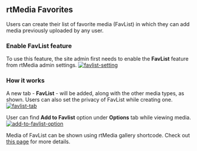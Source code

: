 ## rtMedia Favorites


Users can create their list of favorite media (FavList) in which they can add media previously uploaded by any user.

### Enable FavList feature
To use this feature, the site admin first needs to enable the **FavList** feature from rtMedia admin settings.
[![favlist-setting](https://cloud.githubusercontent.com/assets/7771963/7880101/2ef8a9b0-0614-11e5-875d-f0d112b2a109.png)](https://cloud.githubusercontent.com/assets/7771963/7880101/2ef8a9b0-0614-11e5-875d-f0d112b2a109.png)

### How it works
A new tab - **FavList** - will be added, along with the other media types, as shown. Users can also set the privacy of FavList while creating one.
[![favlist-tab](https://cloud.githubusercontent.com/assets/7771963/7880293/f25f5f4c-0615-11e5-8533-f05951b718fa.png)](https://cloud.githubusercontent.com/assets/7771963/7880293/f25f5f4c-0615-11e5-8533-f05951b718fa.png)

User can find **Add to Favlist** option under **Options** tab while viewing media.
[![add-to-favlist-option](https://cloud.githubusercontent.com/assets/7771963/7880321/17dfcac2-0616-11e5-9178-ed5cf8ebaae6.png)](https://cloud.githubusercontent.com/assets/7771963/7880321/17dfcac2-0616-11e5-9178-ed5cf8ebaae6.png)

Media of FavList can be shown using rtMedia gallery shortcode. Check out [this page](../features/shortcodes/gallery.md) for more details.
